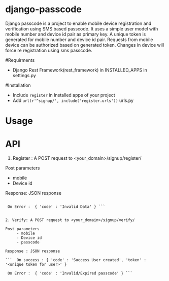 # django-passcode
Django passcode is a project to enable mobile device registration and verification using SMS based passcode. It uses a simple user model with mobile number and device id pair as primary key. A unique token is generated for mobile number and device id pair. Requests from mobile device can be authorized based on generated token. Changes in device will force re registration using sms passcode.


#Requirments
  - Django Rest Framework(rest_framework) in INSTALLED_APPS in settings.py


#Installation

  - Include ``` register ``` in Installed apps of your project
  - Add  ``` url(r'^signup/', include('register.urls')) ``` urls.py


# Usage

API
===

1. Register : A POST request to <your_domain>/signup/register/

Post parameters
   - mobile  
   - Device id   

Response: JSON response 
```  On success : {'passcode' : '*****', 'code' : 'success' } 

 On Error :  { 'code' : 'Invalid Data' } ```


2. Verify: A POST request to <your_domain>/signup/verify/

Post parameters
     - mobile
     - Device id
     - passcode

Response : JSON response

```  On success : { 'code' : 'Success User created', 'token' : '<unique token for user>' }

 On Error :  { 'code' : 'Invalid/Expired passcode' } ```